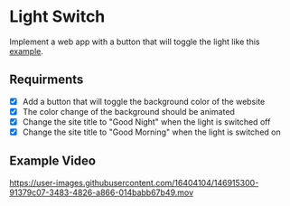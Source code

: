 # Light Switch

Implement a web app with a button that will toggle the light like this [example](https://coding-katas.netlify.app/light-switch/).

## Requirments

- [x] Add a button that will toggle the background color of the website
- [x] The color change of the background should be animated
- [x] Change the site title to "Good Night" when the light is switched off
- [x] Change the site title to "Good Morning" when the light is switched on

## Example Video

https://user-images.githubusercontent.com/16404104/146915300-91379c07-3483-4826-a866-014babb67b49.mov
